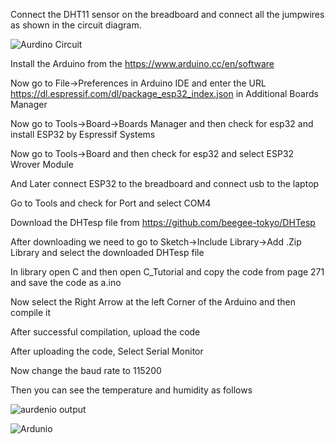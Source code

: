 Connect the DHT11 sensor on the breadboard and connect all the jumpwires as shown in the circuit diagram.

![Aurdino Circuit](https://user-images.githubusercontent.com/112037009/193188123-f3398c9b-5bec-41c4-9cb1-9e2cd7f88516.png)

Install the Arduino from the https://www.arduino.cc/en/software

Now go to File->Preferences in Arduino IDE and enter the URL https://dl.espressif.com/dl/package_esp32_index.json in Additional Boards Manager

Now go to Tools->Board->Boards Manager and then check for esp32 and install ESP32 by Espressif Systems

Now go to Tools->Board and then check for esp32 and select ESP32 Wrover Module

And Later connect ESP32 to the breadboard and connect usb to the laptop

Go to Tools and check for Port and select COM4

Download the DHTesp file from https://github.com/beegee-tokyo/DHTesp

After downloading we need to go to Sketch->Include Library->Add  .Zip Library and select the downloaded DHTesp file

In library open C and then open C_Tutorial and copy the code from page 271  and save the code as a.ino

Now select the Right Arrow at the left Corner of the Arduino and then compile it

After successful compilation, upload the code

After uploading the code, Select Serial Monitor 

Now change the baud rate to 115200

Then you can see the temperature and humidity as follows

![aurdenio output](https://user-images.githubusercontent.com/112037009/193188483-039fb03b-a572-4021-bdd6-e066d457772e.png)

![Ardunio](https://user-images.githubusercontent.com/112037009/206887746-2ebffa56-db99-4214-b4bd-e977abbf3205.jpeg)





